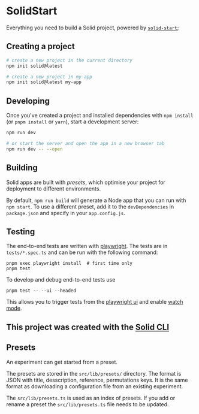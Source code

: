 # SolidStart

Everything you need to build a Solid project, powered by [`solid-start`](https://start.solidjs.com);

## Creating a project

```bash
# create a new project in the current directory
npm init solid@latest

# create a new project in my-app
npm init solid@latest my-app
```

## Developing

Once you've created a project and installed dependencies with `npm install` (or `pnpm install` or `yarn`), start a development server:

```bash
npm run dev

# or start the server and open the app in a new browser tab
npm run dev -- --open
```

## Building

Solid apps are built with _presets_, which optimise your project for deployment to different environments.

By default, `npm run build` will generate a Node app that you can run with `npm start`. To use a different preset, add it to the `devDependencies` in `package.json` and specify in your `app.config.js`.

## Testing

The end-to-end tests are written with [playwright](https://playwright.dev/).
The tests are in `tests/*.spec.ts` and can be run with the following command:

```shell
pnpm exec playwright install  # first time only
pnpm test
```

To develop and debug end-to-end tests use

```shell
pnpm test -- --ui --headed
```

This allows you to trigger tests from the [playwright ui](https://playwright.dev/docs/test-ui-mode) and enable [watch mode](https://playwright.dev/docs/test-ui-mode#watch-mode).

## This project was created with the [Solid CLI](https://solid-cli.netlify.app)

## Presets

An experiment can get started from a preset.

The presets are stored in the `src/lib/presets/` directory.
The format is JSON with title, desscription, reference, permutations keys.
It is the same format as downloading a configuration file from an existing experiment.

The `src/lib/presets.ts` is used as an index of presets.
If you add or rename a preset the `src/lib/presets.ts` file needs to be updated.
